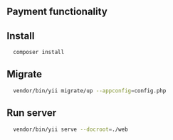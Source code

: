 Payment functionality
----------
## Install
```bash
  composer install
```
## Migrate
```bash
  vendor/bin/yii migrate/up --appconfig=config.php
```
## Run server
```bash
  vendor/bin/yii serve --docroot=./web
```